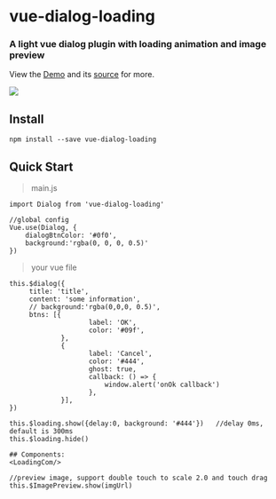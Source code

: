 # vue-dialog-loading

### A light vue dialog plugin with loading animation and image preview

View the [Demo](https://vue-dialog-loading.github.io/)
and its [source](https://github.com/leyap/vue-dialog-loading) for more.


![](https://media.giphy.com/media/ckrKKwKh444nS6HuWo/giphy.gif)

## Install
````
npm install --save vue-dialog-loading
````

## Quick Start

> main.js
````
import Dialog from 'vue-dialog-loading'

//global config
Vue.use(Dialog, {
    dialogBtnColor: '#0f0',
    background:'rgba(0, 0, 0, 0.5)'
})

````

> your vue file
````
this.$dialog({
     title: 'title',
     content: 'some information',
     // background:'rgba(0,0,0, 0.5)',
     btns: [{
                    label: 'OK',
                    color: '#09f',
             },
             {
                    label: 'Cancel',
                    color: '#444',
                    ghost: true,
                    callback: () => {
                        window.alert('onOk callback')
                    },
             }],
})

this.$loading.show({delay:0, background: '#444'})   //delay 0ms, default is 300ms
this.$loading.hide()

## Components:
<LoadingCom/>

//preview image, support double touch to scale 2.0 and touch drag
this.$ImagePreview.show(imgUrl)
````

